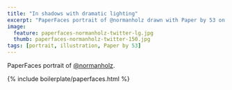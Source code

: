 ```yaml
---
title: "In shadows with dramatic lighting"
excerpt: "PaperFaces portrait of @normanholz drawn with Paper by 53 on an iPad."
image: 
  feature: paperfaces-normanholz-twitter-lg.jpg
  thumb: paperfaces-normanholz-twitter-150.jpg
tags: [portrait, illustration, Paper by 53]
---
```


PaperFaces portrait of [@normanholz](http://twitter.com/normanholz).

{% include boilerplate/paperfaces.html %}